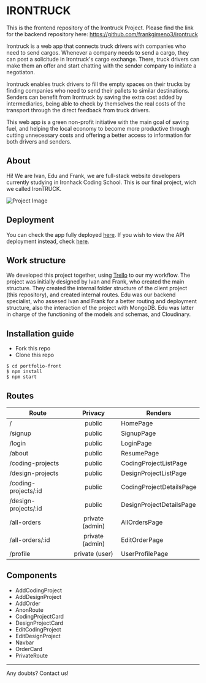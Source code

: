 # IRONTRUCK
This is the frontend repository of the Irontruck Project. Please find the link for the backend repository here: https://github.com/frankgimeno3/irontruck 

Irontruck is a web app that connects truck drivers with companies who need to send cargos. Whenever a company needs to send a cargo, they can post a solicitude in Irontruck's cargo exchange. There, truck drivers can make them an offer and start chatting with the sender company to initiate a negotiaton.

Irontruck enables truck drivers to fill the empty spaces on their trucks by finding companies who need to send their pallets to similar destinations. Senders can benefit from Irontruck by saving the extra cost added by intermediaries, being able to check by themselves the real costs of the transport through the direct feedback from truck drivers.  

This web app is a green non-profit initiative with the main goal of saving fuel, and helping the local economy to become more productive through cutting unnecessary costs and offering a better access to information for both drivers and senders. 

## About
Hi! We are Ivan, Edu and Frank, we are full-stack website developers currently studying in Ironhack Coding School. This is our final project, wich we called IronTRUCK.

![Project Image](https://i.imgur.com/6k3J5gW.png "Project Image")

## Deployment
You can check the app fully deployed [here](https://afabregasm.herokuapp.com/). If you wish to view the API deployment instead, check [here](https://afabregasm-back.herokuapp.com/api/).

## Work structure
We developed this project together, using [Trello](https://trello.com/b/OfHdU6hA/irontruck) to our my workflow.
The project was initially designed by Ivan and Frank, who created the main structure. They created the internal folder structure of the client project (this repository), and created internal routes.
Edu was our backend specialist, who assesed Ivan and Frank for a better routing and deployment structure, also the interaction of the project with MongoDB. Edu was latter in charge of the functioning of the models and schemas, and Cloudinary. 

## Installation guide
- Fork this repo
- Clone this repo 

```shell
$ cd portfolio-front
$ npm install
$ npm start
```

## Routes
| Route                | Privacy         | Renders                  |
| -------------------- | :-------------: | ------------------------ |
| /                    | public          | HomePage                 |
| /signup              | public          | SignupPage               |
| /login               | public          | LoginPage                |
| /about               | public          | ResumePage               |
| /coding-projects     | public          | CodingProjectListPage    |
| /design-projects     | public          | DesignProjectListPage    |
| /coding-projects/:id | public          | CodingProjectDetailsPage |
| /design-projects/:id | public          | DesignProjectDetailsPage |
| /all-orders          | private (admin) | AllOrdersPage            |
| /all-orders/:id      | private (admin) | EditOrderPage            |
| /profile             | private (user)  | UserProfilePage          |

## Components
- AddCodingProject
- AddDesignProject
- AddOrder
- AnonRoute
- CodingProjectCard
- DesignProjectCard
- EditCodingProject
- EditDesignProject
- Navbar
- OrderCard
- PrivateRoute

---

Any doubts? Contact us! 